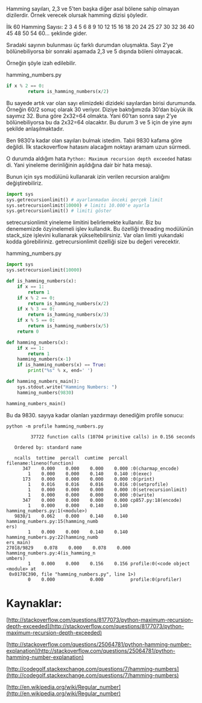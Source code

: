<!--
.. title: Hamming Sayıları
.. slug: hamming-sayilari
.. date: 2015-11-15
.. tags: python, programlama
.. category: Python, Programlama
.. description: Hamming Sayıları
.. type: text
-->

Hamming sayıları, 2,3 ve 5’ten başka diğer asal bölene sahip olmayan dizilerdir. Örnek verecek olursak hamming dizisi şöyledir.

İlk 60 Hamming Sayısı: 2 3 4 5 6 8 9 10 12 15 16 18 20 24 25 27 30 32 36 40 45 48 50 54 60… şeklinde gider.

Sıradaki sayının bulunması üç farklı durumdan oluşmakta. Sayı 2’ye bölünebiliyorsa bir sonraki aşamada 2,3 ve 5 dışında böleni olmayacak.

Örneğin şöyle izah edilebilir. <!--TEASER_END-->

hamming_numbers.py

```python
if x % 2 == 0:
        return is_hamming_numbers(x/2)
```

Bu sayede artık var olan sayı elimizdeki dizideki sayılardan birisi durumunda. Örneğin 60/2 sonuç olarak 30 veriyor. Diziye baktığımızda 30’dan büyük ilk sayımız 32. Buna göre 2x32=64 olmakta. Yani 60’tan sonra sayı 2’ye bölünebiliyorsa bu da 2x32=64 olacaktır. Bu durum 3 ve 5 için de yine aynı şekilde anlaşılmaktadır.

Ben 9830’a kadar olan sayıları bulmak istedim. Tabii 9830 kafama göre değildi. İlk stackoverflow hatasını alacağım noktayı aramam uzun sürmedi.

O durumda aldığım hata `Python: Maximum recursion depth exceeded` hatası di. Yani yineleme derinliğinin aşıldığına dair bir hata mesajı.

Bunun için sys modülünü kullanarak izin verilen recursion aralığını değiştirebiliriz.

```python
import sys
sys.getrecursionlimit() # ayarlanmadan önceki gerçek limit
sys.setrecursionlimit(10000) # limiti 10.000'e ayarla
sys.getrecursionlimit() # limiti göster
```

setrecursionlimit yineleme limitini belirlemekte kullanılır. Biz bu denememizde özyinelemeli işlev kullandık. Bu özelliği threading modülünün stack_size işlevini kullanarak yükseltebilirsiniz. Var olan limiti yukarıdaki kodda görebiliriniz. getrecursionlimit özelliği size bu değeri verecektir.

hamming_numbers.py

```python
import sys
sys.setrecursionlimit(10000)

def is_hamming_numbers(x):
    if x == 1:
        return 1
    if x % 2 == 0:
        return is_hamming_numbers(x/2)
    if x % 3 == 0:
        return is_hamming_numbers(x/3)
    if x % 5 == 0:
        return is_hamming_numbers(x/5)
    return 0

def hamming_numbers(x):
    if x == 1:
        return 1
    hamming_numbers(x-1)
    if is_hamming_numbers(x) == True:
        print("%s" % x, end=' ')

def hamming_numbers_main():
    sys.stdout.write("Hamming Numbers: ")
    hamming_numbers(9830)

hamming_numbers_main()
```

Bu da 9830. sayıya kadar olanları yazdırmayı denediğim profile sonucu:

    python -m profile hamming_numbers.py

             37722 function calls (10704 primitive calls) in 0.156 seconds

       Ordered by: standard name

       ncalls  tottime  percall  cumtime  percall filename:lineno(function)
          347    0.000    0.000    0.000    0.000 :0(charmap_encode)
            1    0.000    0.000    0.140    0.140 :0(exec)
          173    0.000    0.000    0.000    0.000 :0(print)
            1    0.016    0.016    0.016    0.016 :0(setprofile)
            1    0.000    0.000    0.000    0.000 :0(setrecursionlimit)
            1    0.000    0.000    0.000    0.000 :0(write)
          347    0.000    0.000    0.000    0.000 cp857.py:18(encode)
            1    0.000    0.000    0.140    0.140 hamming_numbers.py:1(<module>)
       9830/1    0.062    0.000    0.140    0.140 hamming_numbers.py:15(hamming_numb
    ers)
            1    0.000    0.000    0.140    0.140 hamming_numbers.py:22(hamming_numb
    ers_main)
    27018/9829    0.078    0.000    0.078    0.000 hamming_numbers.py:4(is_hamming_n
    umbers)
            1    0.000    0.000    0.156    0.156 profile:0(<code object <module> at
     0x0178C390, file "hamming_numbers.py", line 1>)
            0    0.000             0.000          profile:0(profiler)

# Kaynaklar:

[http://stackoverflow.com/questions/8177073/python-maximum-recursion-depth-exceeded](http://stackoverflow.com/questions/8177073/python-maximum-recursion-depth-exceeded)

[http://stackoverflow.com/questions/25064781/python-hamming-number-explanation](http://stackoverflow.com/questions/25064781/python-hamming-number-explanation)

[http://codegolf.stackexchange.com/questions/7/hamming-numbers](http://codegolf.stackexchange.com/questions/7/hamming-numbers)

[http://en.wikipedia.org/wiki/Regular_number](http://en.wikipedia.org/wiki/Regular_number)
